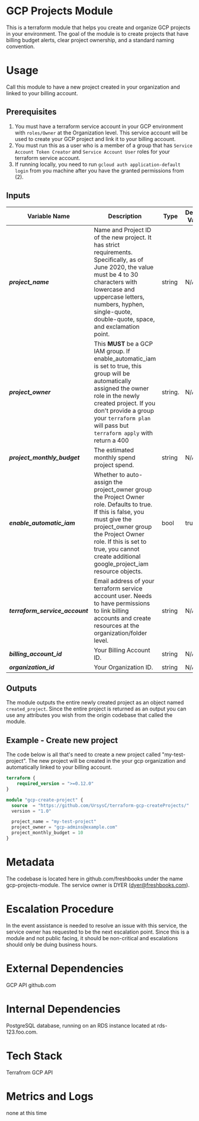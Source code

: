 # GCP Projects Module
This is a terraform module that helps you create and organize GCP projects in your environment. The goal of the module is to create projects that have billing budget alerts, clear project ownership, and a standard naming convention.

# Usage
Call this module to have a new project created in your organization and linked to your billing account.

## Prerequisites

1. You must have a terraform service account in your GCP environment with `roles/Owner` at the Organization level. This service account will be used to create your GCP project and link it to your billing account.  
2. You must run this as a user who is a member of a group that has `Service Account Token Creator`
   and `Service Account User` roles for your terraform service account.
3. If running locally, you need to run `gcloud auth application-default login` from you machine
   after you have the granted permissions from (2).  

## Inputs
| Variable Name  | Description  | Type  | Default Value  | Required  |
|---------------|--------------|-------|----------------|-----------|
| __*project_name*__  | Name and Project ID of the new project.  It has strict requirements.  Specifically, as of June 2020, the value must be 4 to 30 characters with lowercase and uppercase letters, numbers, hyphen, single-quote, double-quote, space, and exclamation point.  | string | N/A | Yes |
| __*project_owner*__  | This __MUST__ be a GCP IAM group. If enable_automatic_iam is set to true, this group will be automatically assigned the owner role in the newly created project. If you don't provide a group your `terraform plan` will pass but `terraform apply` with return a 400  | string. | N/A | Yes |
| __*project_monthly_budget*__  | The estimated monthly spend project spend.  | string | N/A | Yes |
| __*enable_automatic_iam*__  | Whether to auto-assign the project_owner group the Project Owner role. Defaults to true. If this is false, you must give the project_owner group the Project Owner role. If this is set to true, you cannot create additional google_project_iam resource objects.  | bool | true | Yes |
| __*terraform_service_account*__  | Email address of your terraform service account user. Needs to have permissions to link billing accounts and create resources at the organization/folder level. | string | N/A | Yes |
| __*billing_account_id*__  | Your Billing Account ID. | string | N/A | Yes |
| __*organization_id*__  | Your Organization ID. | string | N/A | Yes |

## Outputs
The module outputs the entire newly created project as an object named `created_project`.  Since the entire project is returned as an output you can use any attributes you wish from the origin codebase that called the module.

## Example - Create new project
The code below is all that's need to create a new project called "my-test-project".  The new project will be created in the your gcp organization and automatically linked to your billing account.
```terraform
terraform {
    required_version = ">=0.12.0"
}

module "gcp-create-project" {
  source  = "https://github.com/UrsysC/terraform-gcp-createProjects/"
  version = "1.0"

  project_name = "my-test-project"
  project_owner = "gcp-admins@example.com"
  project_monthly_budget = 10
}
```

# Metadata
The codebase is located here in github.com/freshbooks under the name gcp-projects-module.
The service owner is DYER (dyer@freshbooks.com).

# Escalation Procedure
In the event assistance is needed to resolve an issue with this service, the service owner has requested to be the next escalation point. Since this is a module and not public facing, it should be non-critical and escalations should only be duing business hours.

# External Dependencies
GCP API
github.com

# Internal Dependencies
PostgreSQL database, running on an RDS instance located at rds-123.foo.com.

# Tech Stack
Terrafrom
GCP API

# Metrics and Logs
none at this time
